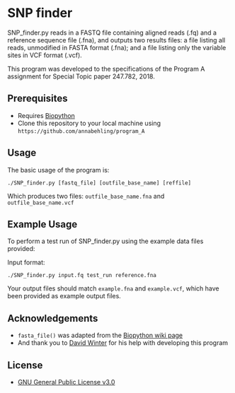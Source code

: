 # SNP finder

SNP_finder.py reads in a FASTQ file containing aligned reads (.fq) and a reference sequence file (.fna), and outputs two results files: a file listing all reads, unmodified in FASTA format (.fna); and a file listing only the variable sites in VCF format (.vcf).

This program was developed to the specifications of the Program A assignment for Special Topic paper 247.782, 2018.

## Prerequisites

* Requires [Biopython](https://biopython.org/)   
* Clone this repository to your local machine using `https://github.com/annabehling/program_A`

## Usage

The basic usage of the program is:
```
./SNP_finder.py [fastq_file] [outfile_base_name] [reffile]
```
Which produces two files:
`outfile_base_name.fna` and `outfile_base_name.vcf`

## Example Usage

To perform a test run of SNP_finder.py using the example data files provided:

Input format:
```
./SNP_finder.py input.fq test_run reference.fna
```
Your output files should match `example.fna` and `example.vcf`, which have been provided as example output files.

## Acknowledgements

* `fasta_file()` was adapted from the [Biopython wiki page](https://biopython.org/wiki/Converting_sequence_files)
* And thank you to [David Winter](https://github.com/dwinter/) for his help with developing this program

## License

* [GNU General Public License v3.0](https://www.gnu.org/licenses/gpl-3.0.en.html)
